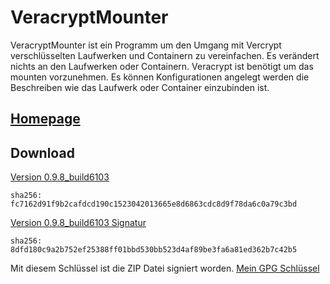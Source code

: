 VeracryptMounter
====
VeracryptMounter ist ein Programm um den Umgang mit Vercrypt verschlüsselten Laufwerken und Containern zu vereinfachen.
Es verändert nichts an den Laufwerken oder Containern. Veracrypt ist benötigt um das mounten vorzunehmen. 
Es können Konfigurationen angelegt werden die Beschreiben wie das Laufwerk oder Container einzubinden ist.

[Homepage](https://blog.lordsandwurm.de/veracryptmounter)
----

Download
---- 

[Version 0.9.8_build6103](https://github.com/LordSandwurm/VeraCryptMounter/releases/download/v0.9.8_build6103/VeracryptMounter-0.9.8_build6103.zip)

    sha256: fc7162d91f9b2cafdcd190c1523042013665e8d6863cdc8d9f78da6c0a79c3bd

[Version 0.9.8_build6103 Signatur](https://github.com/LordSandwurm/VeraCryptMounter/releases/download/v0.9.8/VeracryptMounter-0.9.8.zip.sig)
  
    sha256: 8dfd180c9a2b752ef25388ff01bbd530bb523d4af89be3fa6a81ed362b7c42b5  


Mit diesem Schlüssel ist die ZIP Datei signiert worden.
[Mein GPG Schlüssel](http://wwwkeys.pgp.net:11371/pks/lookup?op=get&search=0xDC3AE1A8)
